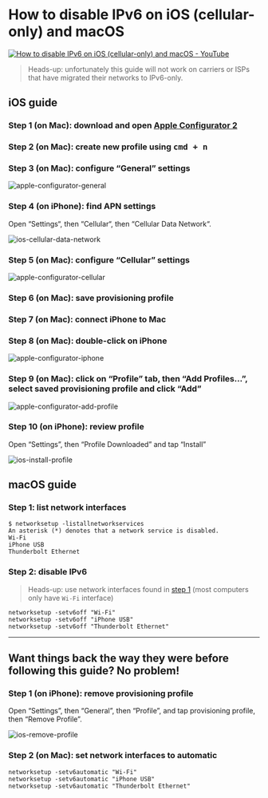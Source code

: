 <!--
Title: How to disable IPv6 on iOS (cellular-only) and macOS
Description: Learn how to disable IPv6 on iOS (cellular-only) and macOS.
Author: Sun Knudsen <https://github.com/sunknudsen>
Contributors: Sun Knudsen <https://github.com/sunknudsen>
Reviewers:
Publication date: 2020-07-18T10:28:23.605Z
Listed: true
-->

# How to disable IPv6 on iOS (cellular-only) and macOS

[![How to disable IPv6 on iOS (cellular-only) and macOS - YouTube](how-to-disable-ipv6-on-ios-cellular-only-and-macos.png)](https://www.youtube.com/watch?v=Nzx9T7GtmT4 "How to disable IPv6 on iOS (cellular-only) and macOS - YouTube")

> Heads-up: unfortunately this guide will not work on carriers or ISPs that have migrated their networks to IPv6-only.

## iOS guide

### Step 1 (on Mac): download and open [Apple Configurator 2](https://support.apple.com/apple-configurator)

### Step 2 (on Mac): create new profile using <kbd>cmd + n</kbd>

### Step 3 (on Mac): configure “General” settings

![apple-configurator-general](./apple-configurator-general.png?shadow=1)

### Step 4 (on iPhone): find APN settings

Open “Settings“, then “Cellular“, then “Cellular Data Network“.

![ios-cellular-data-network](./ios-cellular-data-network.png?shadow=1&width=240)

### Step 5 (on Mac): configure “Cellular” settings

![apple-configurator-cellular](./apple-configurator-cellular.png?shadow=1)

### Step 6 (on Mac): save provisioning profile

### Step 7 (on Mac): connect iPhone to Mac

### Step 8 (on Mac): double-click on iPhone

![apple-configurator-iphone](./apple-configurator-iphone.png?shadow=1)

### Step 9 (on Mac): click on “Profile” tab, then “Add Profiles…”, select saved provisioning profile and click “Add”

![apple-configurator-add-profile](./apple-configurator-add-profile.png?shadow=1)

### Step 10 (on iPhone): review profile

Open “Settings”, then “Profile Downloaded” and tap “Install”

![ios-install-profile](./ios-install-profile.png?shadow=1&width=240)

## macOS guide

### Step 1: list network interfaces

```console
$ networksetup -listallnetworkservices
An asterisk (*) denotes that a network service is disabled.
Wi-Fi
iPhone USB
Thunderbolt Ethernet
```

### Step 2: disable IPv6

> Heads-up: use network interfaces found in [step 1](#step-1-list-network-interfaces) (most computers only have `Wi-Fi` interface)

```shell
networksetup -setv6off "Wi-Fi"
networksetup -setv6off "iPhone USB"
networksetup -setv6off "Thunderbolt Ethernet"
```

---

## Want things back the way they were before following this guide? No problem!

### Step 1 (on iPhone): remove provisioning profile

Open “Settings”, then “General”, then “Profile”, and tap provisioning profile, then “Remove Profile”.

![ios-remove-profile](./ios-remove-profile.png?shadow=1&width=240)

### Step 2 (on Mac): set network interfaces to automatic

```shell
networksetup -setv6automatic "Wi-Fi"
networksetup -setv6automatic "iPhone USB"
networksetup -setv6automatic "Thunderbolt Ethernet"
```
